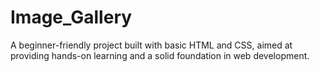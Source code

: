 # Image_Gallery
 A beginner-friendly project built with basic HTML and CSS, aimed at providing hands-on learning and a solid foundation in web development.
